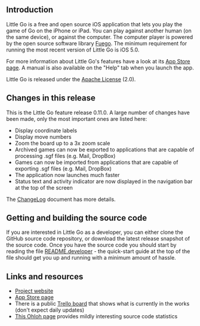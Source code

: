 ## Introduction

Little Go is a free and open source iOS application that lets you play the game of Go on the iPhone or iPad. You can play against another human (on the same device), or against the computer. The computer player is powered by the open source software library [Fuego](http://fuego.sf.net/). The minimum requirement for running the most recent version of Little Go is iOS 5.0.

For more information about Little Go's features have a look at its [App Store page](http://itunes.apple.com/us/app/little-go/id490753989?ls=1&mt=8). A manual is also available on the "Help" tab when you launch the app.

Little Go is released under the [Apache License](http://www.apache.org/licenses/LICENSE-2.0) (2.0).


## Changes in this release

This is the Little Go feature release 0.11.0. A large number of changes have
been made, only the most important ones are listed here:

* Display coordinate labels
* Display move numbers
* Zoom the board up to a 3x zoom scale
* Archived games can now be exported to applications that are capable of processing .sgf files (e.g. Mail, DropBox)
* Games can now be imported from applications that are capable of exporting .sgf files (e.g. Mail, DropBox)
* The application now launches much faster
* Status text and activity indicator are now displayed in the navigation bar at the top of the screen

The [ChangeLog](doc/ChangeLog) document has more details.


## Getting and building the source code

If you are interested in Little Go as a developer, you can either clone the GitHub source code repository, or download the latest release snapshot of the source code. Once you have the source code you should start by reading the file [README.developer](doc/README.developer) - the quick-start guide at the top of the file should get you up and running with a minimum amount of hassle.


## Links and resources

* [Project website](http://littlego.herzbube.ch/)
* [App Store page](http://itunes.apple.com/us/app/little-go/id490753989?ls=1&mt=8)
* There is a public [Trello board](https://trello.com/board/little-go/4fd84c295027333d460dcc32) that shows what is currently in the works (don't expect daily updates)
* [This Ohloh page](https://www.ohloh.net/p/littlego) provides mildly interesting source code statistics
